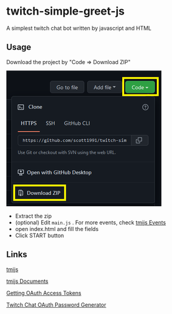 # twitch-simple-greet-js
 A simplest twitch chat bot written by javascript and HTML
 
## Usage

Download the project by "Code => Download ZIP"

![download](docs/download.png)
 - Extract the zip
 - (optional) Edit ```main.js``` . For more events, check [tmijs Events](https://github.com/tmijs/docs/blob/gh-pages/_posts/v1.4.2/2019-03-03-Events.md)
 - open index.html and fill the fields
 - Click START button

## Links
[tmijs](https://tmijs.com/)

[tmijs Documents](https://github.com/tmijs/docs/tree/gh-pages/_posts/v1.4.2)

[Getting OAuth Access Tokens](https://dev.twitch.tv/docs/authentication/getting-tokens-oauth)

[Twitch Chat OAuth Password Generator](https://twitchapps.com/tmi/)

